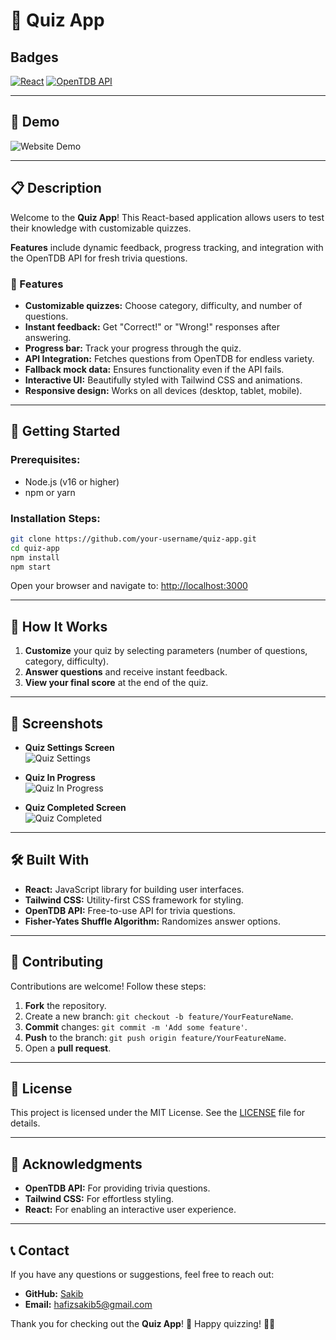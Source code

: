 # 🎯 Quiz App

## Badges

[![React](https://img.shields.io/badge/React-20232A?style=for-the-badge&logo=react&logoColor=61DAFB)](https://reactjs.org/)
[![OpenTDB API](https://img.shields.io/badge/OpenTDB-API-blue?style=for-the-badge)](https://opentdb.com/)

---

## 🎥 Demo

![Website Demo](https://i.postimg.cc/v8jyh4X5/quizzz.png)

---

## 📋 Description

Welcome to the **Quiz App**! This React-based application allows users to test their knowledge with customizable quizzes.

**Features** include dynamic feedback, progress tracking, and integration with the OpenTDB API for fresh trivia questions.

### 🌟 Features

- **Customizable quizzes:** Choose category, difficulty, and number of questions.
- **Instant feedback:** Get "Correct!" or "Wrong!" responses after answering.
- **Progress bar:** Track your progress through the quiz.
- **API Integration:** Fetches questions from OpenTDB for endless variety.
- **Fallback mock data:** Ensures functionality even if the API fails.
- **Interactive UI:** Beautifully styled with Tailwind CSS and animations.
- **Responsive design:** Works on all devices (desktop, tablet, mobile).

---

## 🚀 Getting Started

### Prerequisites:

- Node.js (v16 or higher)
- npm or yarn

### Installation Steps:

```bash
git clone https://github.com/your-username/quiz-app.git
cd quiz-app
npm install
npm start
```

Open your browser and navigate to:
[http://localhost:3000](http://localhost:3000)

---

## 🧩 How It Works

1. **Customize** your quiz by selecting parameters (number of questions, category, difficulty).
2. **Answer questions** and receive instant feedback.
3. **View your final score** at the end of the quiz.

---

## 🎨 Screenshots

- **Quiz Settings Screen**  
  ![Quiz Settings](https://i.postimg.cc/v8jyh4X5/quizzz.png)

- **Quiz In Progress**  
  ![Quiz In Progress](https://i.postimg.cc/jdXG9C48/prog.png)

- **Quiz Completed Screen**  
  ![Quiz Completed](https://i.postimg.cc/mgpKLqqC/Fire-Shot-Capture-002-Quizz-App-localhost.png)

---

## 🛠 Built With

- **React:** JavaScript library for building user interfaces.
- **Tailwind CSS:** Utility-first CSS framework for styling.
- **OpenTDB API:** Free-to-use API for trivia questions.
- **Fisher-Yates Shuffle Algorithm:** Randomizes answer options.

---

## 🤝 Contributing

Contributions are welcome! Follow these steps:

1. **Fork** the repository.
2. Create a new branch: `git checkout -b feature/YourFeatureName`.
3. **Commit** changes: `git commit -m 'Add some feature'`.
4. **Push** to the branch: `git push origin feature/YourFeatureName`.
5. Open a **pull request**.

---

## 📜 License

This project is licensed under the MIT License. See the [LICENSE](LICENSE) file for details.

---

## 🙏 Acknowledgments

- **OpenTDB API:** For providing trivia questions.
- **Tailwind CSS:** For effortless styling.
- **React:** For enabling an interactive user experience.

---

## 📞 Contact

If you have any questions or suggestions, feel free to reach out:

- **GitHub:** [Sakib](https://github.com/hafiz-sakib)
- **Email:** hafizsakib5@gmail.com

Thank you for checking out the **Quiz App**! 🎉 Happy quizzing! 🧠✨
